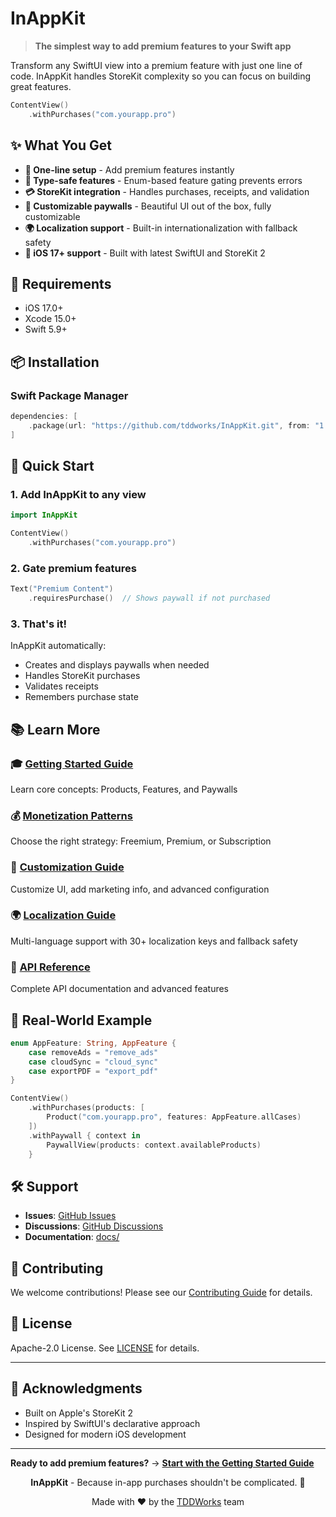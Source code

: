 # InAppKit

> **The simplest way to add premium features to your Swift app**

Transform any SwiftUI view into a premium feature with just one line of code. InAppKit handles StoreKit complexity so you can focus on building great features.

```swift
ContentView()
    .withPurchases("com.yourapp.pro")
```

## ✨ What You Get

- **🚀 One-line setup** - Add premium features instantly
- **🎯 Type-safe features** - Enum-based feature gating prevents errors
- **💳 StoreKit integration** - Handles purchases, receipts, and validation
- **🎨 Customizable paywalls** - Beautiful UI out of the box, fully customizable
- **🌍 Localization support** - Built-in internationalization with fallback safety
- **📱 iOS 17+ support** - Built with latest SwiftUI and StoreKit 2

## 🚧 Requirements

- iOS 17.0+
- Xcode 15.0+
- Swift 5.9+

## 📦 Installation

### Swift Package Manager

```swift
dependencies: [
    .package(url: "https://github.com/tddworks/InAppKit.git", from: "1.0.0")
]
```

## 🚀 Quick Start

### 1. Add InAppKit to any view

```swift
import InAppKit

ContentView()
    .withPurchases("com.yourapp.pro")
```

### 2. Gate premium features

```swift
Text("Premium Content")
    .requiresPurchase()  // Shows paywall if not purchased
```

### 3. That's it!

InAppKit automatically:
- Creates and displays paywalls when needed
- Handles StoreKit purchases
- Validates receipts
- Remembers purchase state

## 📚 Learn More

### 🎓 **[Getting Started Guide](docs/getting-started.md)**
Learn core concepts: Products, Features, and Paywalls

### 💰 **[Monetization Patterns](docs/monetization-patterns.md)**
Choose the right strategy: Freemium, Premium, or Subscription

### 🎨 **[Customization Guide](docs/customization.md)**
Customize UI, add marketing info, and advanced configuration

### 🌍 **[Localization Guide](docs/localization-keys.md)**
Multi-language support with 30+ localization keys and fallback safety

### 📖 **[API Reference](docs/api-reference.md)**
Complete API documentation and advanced features

## 🎯 Real-World Example

```swift
enum AppFeature: String, AppFeature {
    case removeAds = "remove_ads"
    case cloudSync = "cloud_sync"
    case exportPDF = "export_pdf"
}

ContentView()
    .withPurchases(products: [
        Product("com.yourapp.pro", features: AppFeature.allCases)
    ])
    .withPaywall { context in
        PaywallView(products: context.availableProducts)
    }
```

## 🛠️ Support

- **Issues**: [GitHub Issues](https://github.com/tddworks/InAppKit/issues)
- **Discussions**: [GitHub Discussions](https://github.com/tddworks/InAppKit/discussions)
- **Documentation**: [docs/](docs/)

## 🤝 Contributing

We welcome contributions! Please see our [Contributing Guide](CONTRIBUTING.md) for details.

## 📄 License

Apache-2.0 License. See [LICENSE](LICENSE) for details.

---

## 🙏 Acknowledgments

- Built on Apple's StoreKit 2
- Inspired by SwiftUI's declarative approach
- Designed for modern iOS development

---

**Ready to add premium features?** → **[Start with the Getting Started Guide](docs/getting-started.md)**

<div align="center">

**InAppKit** - Because in-app purchases shouldn't be complicated. 🚀

Made with ❤️ by the [TDDWorks](https://github.com/tddworks) team

</div>
